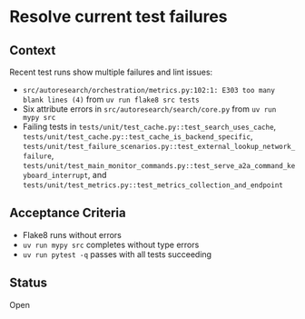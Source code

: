 # Resolve current test failures

## Context
Recent test runs show multiple failures and lint issues:
- `src/autoresearch/orchestration/metrics.py:102:1: E303 too many blank lines (4)` from `uv run flake8 src tests`
- Six attribute errors in `src/autoresearch/search/core.py` from `uv run mypy src`
- Failing tests in `tests/unit/test_cache.py::test_search_uses_cache`, `tests/unit/test_cache.py::test_cache_is_backend_specific`, `tests/unit/test_failure_scenarios.py::test_external_lookup_network_failure`, `tests/unit/test_main_monitor_commands.py::test_serve_a2a_command_keyboard_interrupt`, and `tests/unit/test_metrics.py::test_metrics_collection_and_endpoint`

## Acceptance Criteria
- Flake8 runs without errors
- `uv run mypy src` completes without type errors
- `uv run pytest -q` passes with all tests succeeding

## Status
Open
